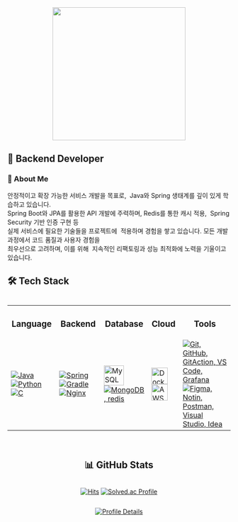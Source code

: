 <div id="header" align="center">
<img src="https://assets.website-files.com/6174a877844b8d384f2230b9/621405faf156b68381c89877_Untitled%20design.gif" width="300"/>
</div>

## 👋 Backend Developer
### 🚀 About Me
안정적이고 확장 가능한 서비스 개발을 목표로,  Java와 Spring 생태계를 깊이 있게 학습하고 있습니다.  
Spring Boot와 JPA를 활용한 API 개발에 주력하며, Redis를 통한 캐시 적용,  Spring Security 기반 인증 구현 등   
실제 서비스에 필요한 기술들을 프로젝트에  적용하며 경험을 쌓고 있습니다. 모든 개발 과정에서 코드 품질과 사용자 경험을  
최우선으로 고려하며, 이를 위해  지속적인 리팩토링과 성능 최적화에 노력을 기울이고 있습니다.
  
## 🛠️ Tech Stack

<div style='display:flex; flex-direction:column; align-items:center ; justify-content:center'>
<table>
  <tr>
    <th><h3 align="center">Language</h3></th>
    <th><h3 align="center">Backend</h3></th>
    <th><h3 align="center">Database</h3></th>
    <th><h3 align="center">Cloud</h3></th>
    <th><h3 align="center">Tools</h3></th>
  </tr>
  <tr>
    <td>
      <a href="https://skillicons.dev">
        <img src="https://skillicons.dev/icons?i=java&theme=light" alt="Java" />
        <img src="https://skillicons.dev/icons?i=python" alt="Python" />
        <img src="https://skillicons.dev/icons?i=c" alt="C" />
      </a>
    </td>
    <td>
      <a href="https://skillicons.dev">
        <img src="https://skillicons.dev/icons?i=spring&theme=light" alt="Spring" />
        <img src="https://skillicons.dev/icons?i=gradle&theme=light" alt="Gradle" />
        <img src="https://skillicons.dev/icons?i=nginx&theme=light" alt="Nginx" />
      </a>
    </td>
    <td>
      <a href="https://skillicons.dev">
        <img src="https://techstack-generator.vercel.app/mysql-icon.svg" alt="MySQL" width="45" height="45" />
        <img src="https://skillicons.dev/icons?i=mongodb,redis" alt="MongoDB, redis" />
      </a>
    </td>
     <td>
      <a href="https://skillicons.dev">
        <img src="https://techstack-generator.vercel.app/docker-icon.svg" alt="Docker" width="37" height="37" />
        <img src="https://techstack-generator.vercel.app/aws-icon.svg" alt="AWS" width="37" height="37" />
      </a>
    </td>
    <td>
      <a href="https://skillicons.dev">
        <img src="https://skillicons.dev/icons?i=git,github,githubactions,vscode,grafana" alt="Git, GitHub, GitAction, VS Code, Grafana" />
        <img src="https://skillicons.dev/icons?i=figma,notion,postman,visualstudio,idea" alt="Figma, Notin, Postman, Visual Studio, Idea" />
      </a>
    </td>
  </tr>
</table>
<br />

## 📊 GitHub Stats
<div align="center">

[![Hits](https://hits.seeyoufarm.com/api/count/incr/badge.svg?url=https%3A%2F%2Fgithub.com%2Fohyuchan123&count_bg=%2379C83D&title_bg=%23555555&icon=&icon_color=%23E7E7E7&title=hits&edge_flat=false)](https://hits.seeyoufarm.com)
[![Solved.ac Profile](http://mazassumnida.wtf/api/mini/generate_badge?boj=dobby5720)](https://solved.ac/dobby5720)
  
<div style='display:flex; justify-content:center; gap:10px;'>
</div>

[![Profile Details](https://github-profile-summary-cards.vercel.app/api/cards/profile-details?username=ohyuchan123&theme=github)](https://github.com/ohyuchan123)

</div>

